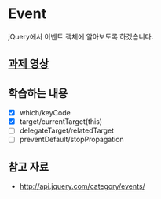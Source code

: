 # Event
jQuery에서 이벤트 객체에 알아보도록 하겠습니다.

## [과제 영상](http://portal.nhnnext.org/streaming/2016/1%ED%95%99%EA%B8%B0/jQuery/%EC%A0%84%EC%9A%A9%EC%9A%B0/665)

## 학습하는 내용
- [x] which/keyCode
- [x] target/currentTarget(this)
- [ ] delegateTarget/relatedTarget
- [ ] preventDefault/stopPropagation

## 참고 자료
- http://api.jquery.com/category/events/
